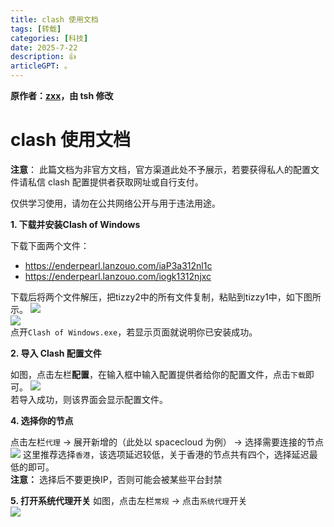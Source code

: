 ```yaml
---
title: clash 使用文档
tags: [转载]
categories: [科技]
date: 2025-7-22
description: 👍
articleGPT: 。
---
```


**原作者：[zxx](https://www.luogu.com.cn/user/1167457)，由 tsh 修改**

# clash 使用文档
**注意**： 
此篇文档为非官方文档，官方渠道此处不予展示，若要获得私人的配置文件请私信 clash 配置提供者获取网址或自行支付。

仅供学习使用，请勿在公共网络公开与用于违法用途。

**1. 下载并安装Clash of Windows**  

下载下面两个文件：
- <https://enderpearl.lanzouo.com/iaP3a312nl1c>
- <https://enderpearl.lanzouo.com/iogk1312njxc>

下载后将两个文件解压，把tizzy2中的所有文件复制，粘贴到tizzy1中，如下图所示。
![](https://www.boxim.online/file/box-im/image/20250722/1753170352626.png)  
![](https://www.boxim.online/file/box-im/image/20250722/1753170466932.png)  
点开`Clash of Windows.exe`，若显示页面就说明你已安装成功。  

**2. 导入 Clash 配置文件**  

如图，点击左栏**配置**，在输入框中输入配置提供者给你的配置文件，点击`下载`即可。
![](https://www.boxim.online/file/box-im/image/20250722/1753170827705.png)  
若导入成功，则该界面会显示配置文件。  

**4. 选择你的节点**

点击左栏`代理` -> 展开新增的（此处以 spacecloud 为例） -> 选择需要连接的节点  
![](https://www.boxim.online/file/box-im/image/20250722/1753171326799.png)
这里推荐选择`香港`，该选项延迟较低，关于香港的节点共有四个，选择延迟最低的即可。  
**注意：** 选择后不要更换IP，否则可能会被某些平台封禁

**5. 打开系统代理开关**
如图，点击左栏`常规` -> 点击`系统代理`开关  
![](https://www.boxim.online/file/box-im/image/20250722/1753172841310.png)
